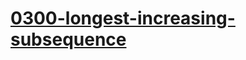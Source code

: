 # [0300-longest-increasing-subsequence](https://leetcode.com/problems/longest-increasing-subsequence)